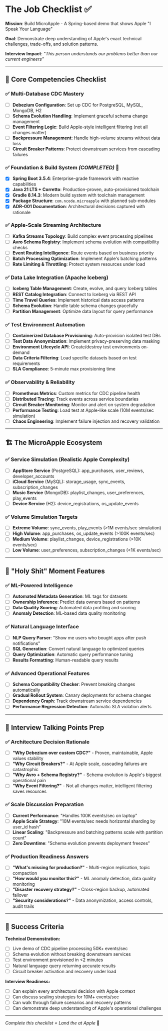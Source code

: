 # The Job Checklist ✅

**Mission**: Build MicroApple - A Spring-based demo that shows Apple "I Speak Your Language"

**Goal**: Demonstrate deep understanding of Apple's exact technical challenges, trade-offs, and solution patterns.

**Interview Impact**: *"This person understands our problems better than our current engineers"*

---

## 🎯 Core Competencies Checklist

### ✅ Multi-Database CDC Mastery
- [ ] **Debezium Configuration**: Set up CDC for PostgreSQL, MySQL, MongoDB, H2
- [ ] **Schema Evolution Handling**: Implement graceful schema change management
- [ ] **Event Filtering Logic**: Build Apple-style intelligent filtering (not all changes matter)
- [ ] **Backpressure Management**: Handle high-volume streams without data loss
- [ ] **Circuit Breaker Patterns**: Protect downstream services from cascading failures

### ✅ **Foundation & Build System** *(COMPLETED)* 🎯
- [x] **Spring Boot 3.5.4**: Enterprise-grade framework with reactive capabilities
- [x] **Java 21 LTS + Corretto**: Production-proven, auto-provisioned toolchain
- [x] **Gradle 8.14.3**: Modern build system with toolchain management
- [x] **Package Structure**: `com.ncode.microapple` with planned sub-modules
- [x] **ADR-001 Documentation**: Architectural decisions captured with rationale

### ✅ Apple-Scale Streaming Architecture  
- [ ] **Kafka Streams Topology**: Build complex event processing pipelines
- [ ] **Avro Schema Registry**: Implement schema evolution with compatibility checks
- [ ] **Event Routing Intelligence**: Route events based on business priority
- [ ] **Batch Processing Optimization**: Implement Apple's batching patterns
- [ ] **Rate Limiting & Throttling**: Protect system resources under load

### ✅ Data Lake Integration (Apache Iceberg)
- [ ] **Iceberg Table Management**: Create, evolve, and query Iceberg tables
- [ ] **REST Catalog Integration**: Connect to Iceberg via REST API
- [ ] **Time Travel Queries**: Implement historical data access patterns
- [ ] **Schema Evolution**: Handle table schema changes gracefully
- [ ] **Partition Management**: Optimize data layout for query performance

### ✅ Test Environment Automation
- [ ] **Containerized Database Provisioning**: Auto-provision isolated test DBs
- [ ] **Test Data Anonymization**: Implement privacy-preserving data masking
- [ ] **Environment Lifecycle API**: Create/destroy test environments on-demand
- [ ] **Data Criteria Filtering**: Load specific datasets based on test requirements
- [ ] **SLA Compliance**: 5-minute max provisioning time

### ✅ Observability & Reliability
- [ ] **Prometheus Metrics**: Custom metrics for CDC pipeline health
- [ ] **Distributed Tracing**: Track events across service boundaries  
- [ ] **Circuit Breaker Monitoring**: Monitor and alert on system degradation
- [ ] **Performance Testing**: Load test at Apple-like scale (10M events/sec simulation)
- [ ] **Chaos Engineering**: Implement failure injection and recovery validation

---

## 🏗️ The MicroApple Ecosystem

### ✅ Service Simulation (Realistic Apple Complexity)
- [ ] **AppStore Service** (PostgreSQL): app_purchases, user_reviews, developer_accounts
- [ ] **iCloud Service** (MySQL): storage_usage, sync_events, subscription_changes  
- [ ] **Music Service** (MongoDB): playlist_changes, user_preferences, play_events
- [ ] **Device Service** (H2): device_registrations, os_update_events

### ✅ Volume Simulation Targets
- [ ] **Extreme Volume**: sync_events, play_events (>1M events/sec simulation)
- [ ] **High Volume**: app_purchases, os_update_events (>100K events/sec)
- [ ] **Medium Volume**: playlist_changes, device_registrations (>10K events/sec)
- [ ] **Low Volume**: user_preferences, subscription_changes (<1K events/sec)

---

## 🚀 "Holy Shit" Moment Features

### ✅ ML-Powered Intelligence
- [ ] **Automated Metadata Generation**: ML tags for datasets
- [ ] **Ownership Inference**: Predict data owners based on patterns
- [ ] **Data Quality Scoring**: Automated data profiling and scoring
- [ ] **Anomaly Detection**: ML-based data quality monitoring

### ✅ Natural Language Interface  
- [ ] **NLP Query Parser**: "Show me users who bought apps after push notifications"
- [ ] **SQL Generation**: Convert natural language to optimized queries
- [ ] **Query Optimization**: Automatic query performance tuning
- [ ] **Results Formatting**: Human-readable query results

### ✅ Advanced Operational Features
- [ ] **Schema Compatibility Checker**: Prevent breaking changes automatically
- [ ] **Gradual Rollout System**: Canary deployments for schema changes
- [ ] **Dependency Graph**: Track downstream service dependencies
- [ ] **Performance Regression Detection**: Automatic SLA violation alerts

---

## 💪 Interview Talking Points Prep

### ✅ Architecture Decision Rationale
- [ ] **"Why Debezium over custom CDC?"** - Proven, maintainable, Apple values stability
- [ ] **"Why Circuit Breakers?"** - At Apple scale, cascading failures are catastrophic  
- [ ] **"Why Avro + Schema Registry?"** - Schema evolution is Apple's biggest operational pain
- [ ] **"Why Event Filtering?"** - Not all changes matter, intelligent filtering saves resources

### ✅ Scale Discussion Preparation
- [ ] **Current Performance**: "Handles 100K events/sec on laptop"
- [ ] **Apple Scale Strategy**: "10M events/sec needs horizontal sharding by user_id hash"
- [ ] **Linear Scaling**: "Backpressure and batching patterns scale with partition count"
- [ ] **Zero Downtime**: "Schema evolution prevents deployment freezes"

### ✅ Production Readiness Answers
- [ ] **"What's missing for production?"** - Multi-region replication, topic compaction
- [ ] **"How would you monitor this?"** - ML anomaly detection, data quality monitoring
- [ ] **"Disaster recovery strategy?"** - Cross-region backup, automated failover
- [ ] **"Security considerations?"** - Data anonymization, access controls, audit trails

---

## 🎯 Success Criteria

**Technical Demonstration:**
- [ ] Live demo of CDC pipeline processing 50K+ events/sec
- [ ] Schema evolution without breaking downstream services
- [ ] Test environment provisioned in <2 minutes
- [ ] Natural language query returning accurate results
- [ ] Circuit breaker activation and recovery under load

**Interview Readiness:**
- [ ] Can explain every architectural decision with Apple context
- [ ] Can discuss scaling strategies for 10M+ events/sec  
- [ ] Can walk through failure scenarios and recovery patterns
- [ ] Can demonstrate deep understanding of Apple's operational challenges

---

*Complete this checklist = Land the at Apple* 🍎 